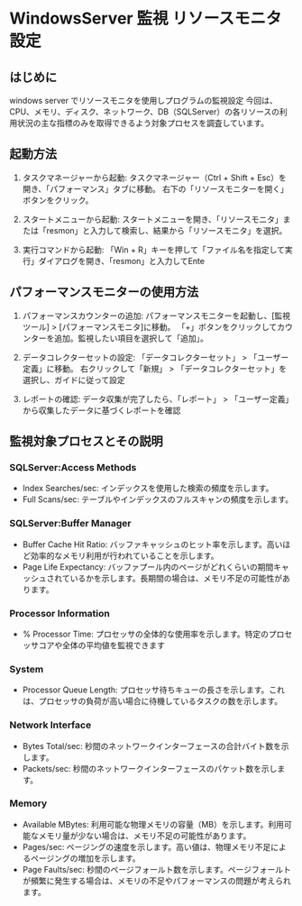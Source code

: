 # WindowsServer 監視 リソースモニタ設定

## はじめに
windows server でリソースモニタを使用しプログラムの監視設定
今回は、CPU、メモリ、ディスク、ネットワーク、DB（SQLServer）の各リソースの利用状況の主な指標のみを取得できるよう対象プロセスを調査しています。

## 起動方法

1. タスクマネージャーから起動:
タスクマネージャー（Ctrl + Shift + Esc）を開き、「パフォーマンス」タブに移動。
右下の「リソースモニターを開く」ボタンをクリック。

2. スタートメニューから起動:
スタートメニューを開き、「リソースモニタ」または「resmon」と入力して検索し、結果から「リソースモニタ」を選択。

3. 実行コマンドから起動:
「Win + R」キーを押して「ファイル名を指定して実行」ダイアログを開き、「resmon」と入力してEnte


## パフォーマンスモニターの使用方法
1. パフォーマンスカウンターの追加:
パフォーマンスモニターを起動し、[監視ツール] > [パフォーマンスモニタ]に移動。
「+」ボタンをクリックしてカウンターを追加。監視したい項目を選択して「追加」。

2. データコレクターセットの設定:
「データコレクターセット」 > 「ユーザー定義」に移動。
右クリックして「新規」 > 「データコレクターセット」を選択し、ガイドに従って設定

3. レポートの確認:
データ収集が完了したら、「レポート」 > 「ユーザー定義」から収集したデータに基づくレポートを確認

## 監視対象プロセスとその説明

### SQLServer:Access Methods				
- Index Searches/sec: インデックスを使用した検索の頻度を示します。			
- Full Scans/sec: テーブルやインデックスのフルスキャンの頻度を示します。			
				
### SQLServer:Buffer Manager				
- Buffer Cache Hit Ratio: バッファキャッシュのヒット率を示します。高いほど効率的なメモリ利用が行われていることを示します。			
- Page Life Expectancy: バッファプール内のページがどれくらいの期間キャッシュされているかを示します。長期間の場合は、メモリ不足の可能性があります。			
				
### Processor Information				
- % Processor Time: プロセッサの全体的な使用率を示します。特定のプロセッサコアや全体の平均値を監視できます			
	
### System				
- Processor Queue Length: プロセッサ待ちキューの長さを示します。これは、プロセッサの負荷が高い場合に待機しているタスクの数を示します。			
			
### Network Interface				
- Bytes Total/sec: 秒間のネットワークインターフェースの合計バイト数を示します。			
- Packets/sec: 秒間のネットワークインターフェースのパケット数を示します。			
				
### Memory				
- Available MBytes: 利用可能な物理メモリの容量（MB）を示します。利用可能なメモリ量が少ない場合は、メモリ不足の可能性があります。			
- Pages/sec: ページングの速度を示します。高い値は、物理メモリ不足によるページングの増加を示します。			
- Page Faults/sec: 秒間のページフォールト数を示します。ページフォールトが頻繁に発生する場合は、メモリの不足やパフォーマンスの問題が考えられます。			
